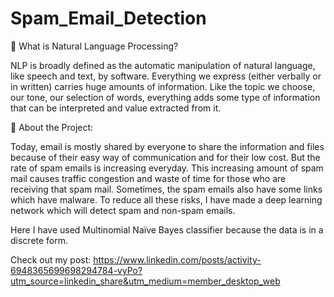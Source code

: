 # Spam_Email_Detection

🔸 What is Natural Language Processing?

NLP is broadly defined as the automatic manipulation of natural language, like speech and text, by software. Everything we express (either verbally or in written) carries huge amounts of information. Like the topic we choose, our tone, our selection of words, everything adds some type of information that can be interpreted and value extracted from it.

🔸 About the Project:

Today, email is mostly shared by everyone to share the information and files because of their easy way of communication and for their low cost. But the rate of spam emails is increasing everyday. This increasing amount of spam mail causes traffic congestion and waste of time for those who are receiving that spam mail. Sometimes, the spam emails also have some links which have malware. To reduce all these risks, I have made a deep learning network which will detect spam and non-spam emails.

Here I have used Multinomial Naïve Bayes classifier because the data is in a discrete form.

Check out my post: https://www.linkedin.com/posts/activity-6948365699698294784-vyPo?utm_source=linkedin_share&utm_medium=member_desktop_web
